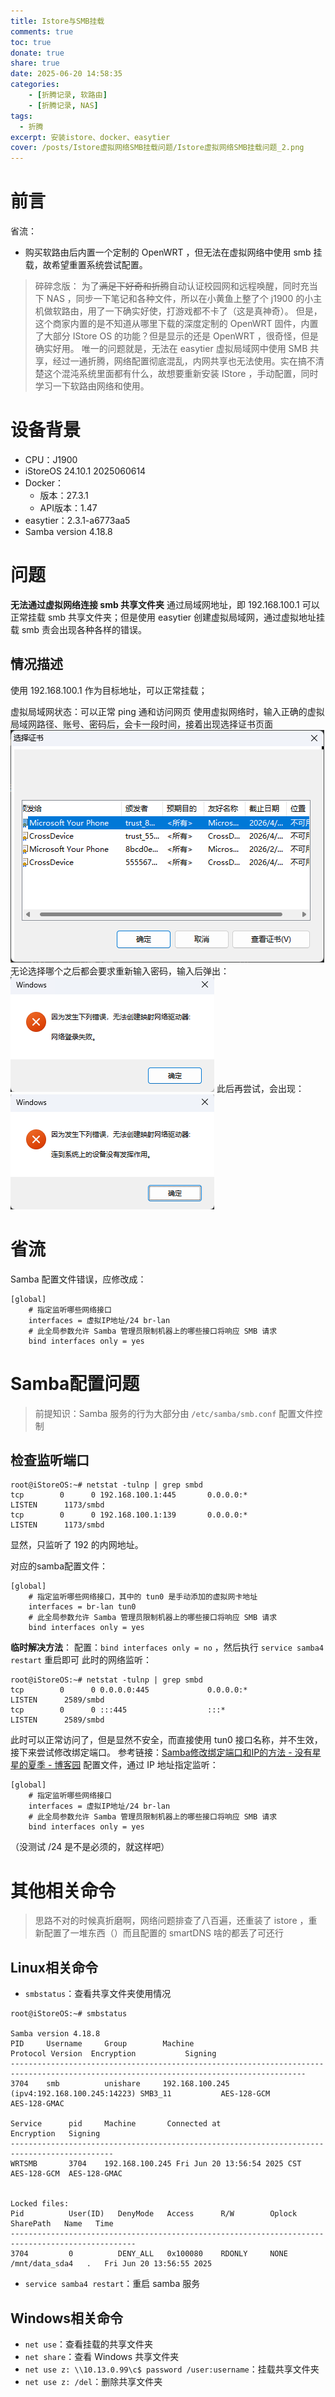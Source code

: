 ```yaml
---
title: Istore与SMB挂载
comments: true
toc: true
donate: true
share: true
date: 2025-06-20 14:58:35
categories:
	- [折腾记录, 软路由]
	- [折腾记录, NAS]
tags:
  - 折腾
excerpt: 安装istore、docker、easytier
cover: /posts/Istore虚拟网络SMB挂载问题/Istore虚拟网络SMB挂载问题_2.png
---
```

# 前言
省流：
- 购买软路由后内置一个定制的 OpenWRT ，但无法在虚拟网络中使用 smb 挂载，故希望重置系统尝试配置。

> 碎碎念版：
> 为了~~满足下好奇和折腾~~自动认证校园网和远程唤醒，同时充当下 NAS ，同步一下笔记和各种文件，所以在小黄鱼上整了个 j1900 的小主机做软路由，用了一下确实好使，打游戏都不卡了（这是真神奇）。
> 但是，这个商家内置的是不知道从哪里下载的深度定制的 OpenWRT 固件，内置了大部分 IStore OS 的功能？但是显示的还是 OpenWRT ，很奇怪，但是确实好用。
> 唯一的问题就是，无法在 easytier 虚拟局域网中使用 SMB 共享，经过一通折腾，网络配置彻底混乱，内网共享也无法使用。实在搞不清楚这个混沌系统里面都有什么，故想要重新安装 IStore ，手动配置，同时学习一下软路由网络和使用。

# 设备背景
- CPU：J1900
- iStoreOS 24.10.1 2025060614
- Docker：
	- 版本：27.3.1
	- API版本：1.47
- easytier：2.3.1-a6773aa5
- Samba version 4.18.8

# 问题
**无法通过虚拟网络连接 smb 共享文件夹**
通过局域网地址，即 192.168.100.1 可以正常挂载 smb 共享文件夹；但是使用 easytier 创建虚拟局域网，通过虚拟地址挂载 smb 责会出现各种各样的错误。

## 情况描述
使用 192.168.100.1 作为目标地址，可以正常挂载；

虚拟局域网状态：可以正常 ping 通和访问网页
使用虚拟网络时，输入正确的虚拟局域网路径、账号、密码后，会卡一段时间，接着出现选择证书页面
![](Istore虚拟网络SMB挂载问题/Istore虚拟网络SMB挂载问题.png)
无论选择哪个之后都会要求重新输入密码，输入后弹出：![](Istore虚拟网络SMB挂载问题/Istore虚拟网络SMB挂载问题_1.png)
此后再尝试，会出现：
![](Istore虚拟网络SMB挂载问题/Istore虚拟网络SMB挂载问题_2.png)

# 省流
Samba 配置文件错误，应修改成：
```shell
[global]
	# 指定监听哪些网络接口
	interfaces = 虚拟IP地址/24 br-lan
	# 此全局参数允许 Samba 管理员限制机器上的哪些接口将响应 SMB 请求
	bind interfaces only = yes
```


# Samba配置问题
> 前提知识：Samba 服务的行为大部分由 `/etc/samba/smb.conf` 配置文件控制

## 检查监听端口
```shell
root@iStoreOS:~# netstat -tulnp | grep smbd
tcp        0      0 192.168.100.1:445       0.0.0.0:*               LISTEN      1173/smbd
tcp        0      0 192.168.100.1:139       0.0.0.0:*               LISTEN      1173/smbd
```
显然，只监听了 192 的内网地址。

对应的samba配置文件：
```shell
[global]
	# 指定监听哪些网络接口，其中的 tun0 是手动添加的虚拟网卡地址
	interfaces = br-lan tun0
	# 此全局参数允许 Samba 管理员限制机器上的哪些接口将响应 SMB 请求
	bind interfaces only = yes
```
**临时解决方法**：
配置：`bind interfaces only = no` ，然后执行 `service samba4 restart` 重启即可
此时的网络监听：
```shell
root@iStoreOS:~# netstat -tulnp | grep smbd
tcp        0      0 0.0.0.0:445             0.0.0.0:*               LISTEN      2589/smbd
tcp        0      0 :::445                  :::*                    LISTEN      2589/smbd
```
此时可以正常访问了，但是显然不安全，而直接使用 tun0 接口名称，并不生效，接下来尝试修改绑定端口。
参考链接：[Samba修改绑定端口和IP的方法 - 没有星星的夏季 - 博客园](https://www.cnblogs.com/shanfeng1000/p/18162264)
配置文件，通过 IP 地址指定监听：
```shell
[global]
	# 指定监听哪些网络接口
	interfaces = 虚拟IP地址/24 br-lan
	# 此全局参数允许 Samba 管理员限制机器上的哪些接口将响应 SMB 请求
	bind interfaces only = yes
```
（没测试 /24 是不是必须的，就这样吧）

# 其他相关命令
> 思路不对的时候真折磨啊，网络问题排查了八百遍，还重装了 istore ，重新配置了一堆东西（）而且配置的 smartDNS 啥的都丢了可还行

## Linux相关命令
- `smbstatus`：查看共享文件夹使用情况
```shell
root@iStoreOS:~# smbstatus

Samba version 4.18.8
PID     Username     Group        Machine                                   Protocol Version  Encryption           Signing
----------------------------------------------------------------------------------------------------------------------------------------
3704    smb          unishare     192.168.100.245 (ipv4:192.168.100.245:14223) SMB3_11           AES-128-GCM          AES-128-GMAC

Service      pid     Machine       Connected at                     Encryption   Signing
---------------------------------------------------------------------------------------------
WRTSMB       3704    192.168.100.245 Fri Jun 20 13:56:54 2025 CST     AES-128-GCM  AES-128-GMAC


Locked files:
Pid          User(ID)   DenyMode   Access      R/W        Oplock           SharePath   Name   Time
--------------------------------------------------------------------------------------------------
3704         0          DENY_ALL   0x100080    RDONLY     NONE             /mnt/data_sda4   .   Fri Jun 20 13:56:55 2025
```
- `service samba4 restart`：重启 samba 服务

## Windows相关命令
- `net use`：查看挂载的共享文件夹
- `net share`：查看 Windows 共享文件夹
- `net use z: \\10.13.0.99\c$ password /user:username`：挂载共享文件夹
- `net use z: /del`：删除共享文件夹